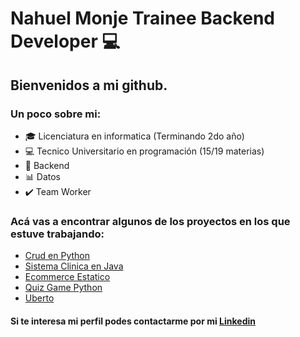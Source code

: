 # Nahuel Monje Trainee Backend Developer :computer:

## **Bienvenidos a mi github**.

### Un poco sobre mi:

- 🎓 Licenciatura en informatica (Terminando 2do año)
- 💻 Tecnico Universitario en programación (15/19 materias)
- 🔐 Backend
- :bar_chart: Datos
- ✔️ Team Worker

### Acá vas a encontrar algunos de los proyectos en los que estuve trabajando:

- [Crud en Python](https://github.com/monjenahuel)
- [Sistema Clinica en Java](https://github.com/monjenahuel)
- [Ecommerce Estatico](https://monjenahuel.github.io/EcommerceEstatico/)
- [Quiz Game Python](https://github.com/monjenahuel/QuizPython)
- [Uberto](https://github.com/monjenahuel/Uberto)

#### Si te interesa mi perfil podes contactarme por mi [Linkedin](https://www.linkedin.com/in/monjenahuel/)





